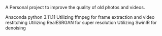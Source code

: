 A Personal project to improve the quality of old photos and videos.

Anaconda python 3.11.11
Utilizing ffmpeg for frame extraction and video restitching
Utilizing RealESRGAN for super resolution
Utilizing SwinIR for denoising